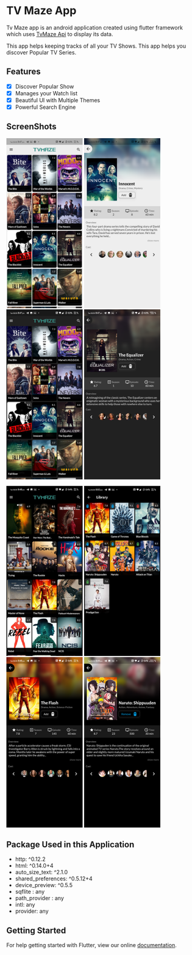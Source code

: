 # TV Maze App

Tv Maze app is an android application created using flutter framework which uses [TvMaze Api](https://www.tvmaze.com/api) to display its data.

This app helps keeping tracks of all your TV Shows. This app helps you discover Popular TV Series.

## Features

  - [x] Discover Popular Show
  - [x] Manages your Watch list
  - [x] Beautiful UI with Multiple Themes
  - [x] Powerful Search Engine

## ScreenShots

<p float="left">
<img src="screenshots/1. DefaultHome.png" width="200"> <img src="screenshots/2. ShowDetail.png" width="200"> <img src="screenshots/3. DarkHome.png" width="200"> <img src="screenshots/4. DarkShowDetail.png" width="200"> </p>

<p float="left">
<img src="screenshots/5. BlackHome.png" width="200"> <img src="screenshots/6. BlackLibrary.png" width="200"> <img src="screenshots/7. BlackShowDetail.png" width="200"> <img src="screenshots/8. BlackShowDetail2.png" width="200"> </p>

## Package Used in this Application

* http: ^0.12.2
*  html: ^0.14.0+4
* auto_size_text: ^2.1.0
* shared_preferences: ^0.5.12+4
* device_preview: ^0.5.5
* sqflite : any
* path_provider : any
* intl: any
* provider: any

## Getting Started

For help getting started with Flutter, view our online
[documentation](http://flutter.io/).
